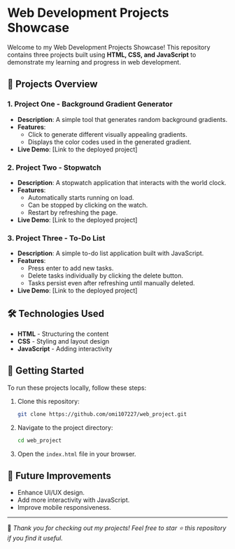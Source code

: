 # Web Development Projects Showcase

Welcome to my Web Development Projects Showcase! This repository contains three projects built using **HTML, CSS, and JavaScript** to demonstrate my learning and progress in web development.

## 📌 Projects Overview

### 1. Project One - Background Gradient Generator
- **Description**: A simple tool that generates random background gradients.
- **Features**:
  - Click to generate different visually appealing gradients.
  - Displays the color codes used in the generated gradient.
- **Live Demo**: [Link to the deployed project]

### 2. Project Two - Stopwatch
- **Description**: A stopwatch application that interacts with the world clock.
- **Features**:
  - Automatically starts running on load.
  - Can be stopped by clicking on the watch.
  - Restart by refreshing the page.
- **Live Demo**: [Link to the deployed project]

### 3. Project Three - To-Do List
- **Description**: A simple to-do list application built with JavaScript.
- **Features**:
  - Press enter to add new tasks.
  - Delete tasks individually by clicking the delete button.
  - Tasks persist even after refreshing until manually deleted.
- **Live Demo**: [Link to the deployed project]

## 🛠 Technologies Used
- **HTML** - Structuring the content
- **CSS** - Styling and layout design
- **JavaScript** - Adding interactivity

## 🚀 Getting Started
To run these projects locally, follow these steps:
1. Clone this repository:
   ```sh
   git clone https://github.com/omi107227/web_project.git
   ```
2. Navigate to the project directory:
   ```sh
   cd web_project
   ```
3. Open the `index.html` file in your browser.

## 📌 Future Improvements
- Enhance UI/UX design.
- Add more interactivity with JavaScript.
- Improve mobile responsiveness.


---

🌟 _Thank you for checking out my projects! Feel free to star ⭐ this repository if you find it useful._
